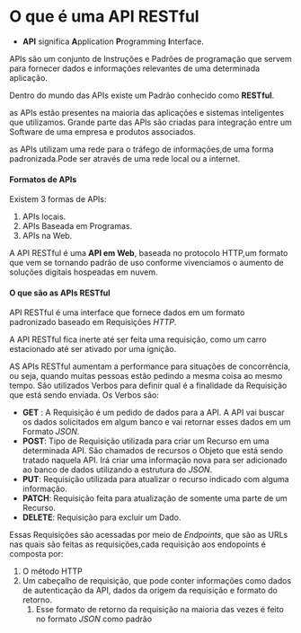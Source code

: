 # O que é uma API RESTful

* **API** significa **A**pplication **P**rogramming **I**nterface.

APIs são um conjunto de Instruções e Padrões de programação que servem para fornecer dados e informações relevantes de uma determinada aplicação.

Dentro do mundo das APIs existe um Padrão conhecido como **RESTful**.

as APIs estão presentes na maioria das aplicações e sistemas inteligentes que utilizamos. Grande parte das APIs são criadas para integração entre um Software de uma empresa e produtos associados.

as APIs utilizam uma rede para o tráfego de informações,de uma forma padronizada.Pode ser através de uma rede local ou a internet.

#### Formatos de APIs

Existem 3 formas de APIs:

1. APIs locais.
2. APIs Baseada em Programas.
3. APIs na Web.

A API RESTful é uma **API em Web**, baseada no protocolo HTTP,um formato que vem se tornando padrão de uso conforme vivenciamos o aumento de soluções digitais hospeadas em nuvem.

#### O que são as APIs RESTful

API RESTful é uma interface que fornece dados em um formato padronizado baseado em Requisições _HTTP_.

A API RESTful fica inerte até ser feita uma requisição, como um carro estacionado até ser ativado por uma ignição.

AS APIs RESTful aumentam a performance para situações de concorrência, ou seja, quando muitas pessoas estão pedindo a mesma coisa ao mesmo tempo. São utilizados Verbos para definir qual é a finalidade da Requisição que está sendo enviada. Os Verbos são:

* **GET** : A Requisição é um pedido de dados para a API. A API vai buscar os dados solicitados em algum banco e vai retornar esses dados em um Formato _JSON_.
* **POST**: Tipo de Requisição utilizada para criar um Recurso em uma determinada API. São chamados de recursos o Objeto que está sendo tratado naquela API. Irá criar uma informação nova para ser adicionado ao banco de dados utilizando a estrutura do _JSON_.
* **PUT**: Requisição utilizada para atualizar o recurso indicado com alguma informação.
* **PATCH**: Requisição feita para atualização de somente uma parte de um Recurso.
* **DELETE**: Requisição para excluir um Dado.

Essas Requisições são acessadas por meio de _Endpoints_, que são as URLs nas quais são feitas as requisições,cada requisição aos endopoints é composta por:

1. O método HTTP
2. Um cabeçalho de requisição, que pode conter informações como dados de autenticação da API, dados da origem da requisição e formato do retorno.
   1. Esse formato de retorno da requisição na maioria das vezes é feito no formato _JSON_ como padrão
